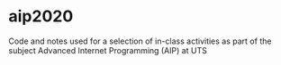# aip2020
Code and notes used for a selection of in-class activities as part of the subject Advanced Internet Programming (AIP) at UTS
